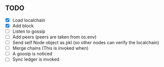 ## TODO

- [x]  Load localchain
- [x]  Add block
- [ ]  Listen to gossip
- [ ]  Add peers (peers are taken from os.env)
- [ ]  Send self Node object as pkl (so other nodes can verify the localchain)
- [ ]  Merge chains (This is invoked when)
  - [ ]  A goosip is noticed
  - [ ]  Sync ledger is invoked 
